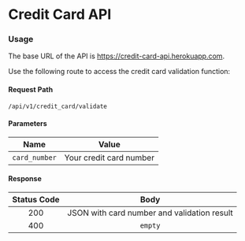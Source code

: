# Credit Card API

### Usage
	
The base URL of the API is https://credit-card-api.herokuapp.com.

Use the following route to access the credit card validation function:

#### Request Path

```
/api/v1/credit_card/validate
```

#### Parameters

| Name          | Value                   |
|:-------------:|:-----------------------:| 
| `card_number` | Your credit card number |

#### Response

| Status Code | Body                                         |
|:-----------:|:--------------------------------------------:|
| 200         | JSON with card number and validation result  |
| 400         | `empty`                                      |


	
